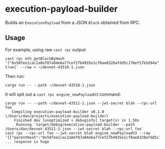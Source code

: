 # execution-payload-builder

Builds an `ExecutionPayload` from a JSON `Block` obtained from RPC.

## Usage
For example, using raw `cast rpc` output:
```
cast rpc eth_getBlockByHash '["0x58fee1cac2a8ef87a84e6a77cef27b4935e1cf8ae8320afdd5c176ef17b5d94a", true]' --raw > ~/devnet-43510-1.json
```

Then run:
```
cargo run -- --path ~/devnet-43510-1.json
```

It will spit out a `cast rpc engine_newPayloadV3` command:
```
cargo run -- --path ~/devnet-43511-2.json --jwt-secret blah --rpc-url foo
   Compiling execution-payload-builder v0.1.0 (/Users/dan/projects/execution-payload-builder)
    Finished dev [unoptimized + debuginfo] target(s) in 1.50s
     Running `target/debug/execution-payload-builder --path /Users/dan/devnet-43511-2.json --jwt-secret blah --rpc-url foo`
cast rpc --rpc-url foo --jwt-secret blah engine_newPayloadV3 --raw '[{"parentHash":"0x58fee1cac2a8ef87a84e6a77cef27b4935e1cf8ae8320afdd5c176ef17b5d94a","feeRecipient":"0xf97e180c050e5ab072211ad2c213eb5aee4df134","stateRoot":"0x110ab4c2a60046b0495821b7205e9779e5c82e272578dcf6da2f99e151d232be","receiptsRoot":"0xba987831fa678a1548ce8a6accab6f97cf8018f408e2ae2db73d119fdb4ac4e1","logsBloom":"0x002000000000000000000000800000020000000000001000080000800000000000000800
... response is huge
```
